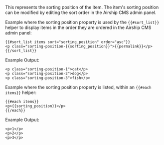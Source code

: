 This represents the sorting position of the item.
The item's sorting position can be modified by editing the sort order in the Airship CMS admin panel.

Example where the sorting position property is used by the `{{#sort_list}}` helper to display items in the order they are ordered in the Airship CMS admin panel:
```
{{#sort_list items sort="sorting_position" order="asc"}}
<p class="sorting-position-{{sorting_position}}">{{permalink}}</p>
{{/sort_list}}
```

Example Output:
```
<p class="sorting-position-1">cat</p>
<p class="sorting-position-2">dog</p>
<p class="sorting-position-3">fish</p>
```
Example where the sorting position property is listed, within an `{{#each items}}` helper:
```
{{#each items}}
<p>{{sorting_position}}</p>
{{/each}}
```

Example Output:
```
<p>1</p>
<p>2</p>
<p>3</p>
```
